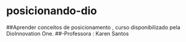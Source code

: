 # posicionando-dio
##Aprender conceitos de posicionamento , curso disponibilizado pela DioInnovation One.
##-Professora : Karen Santos
